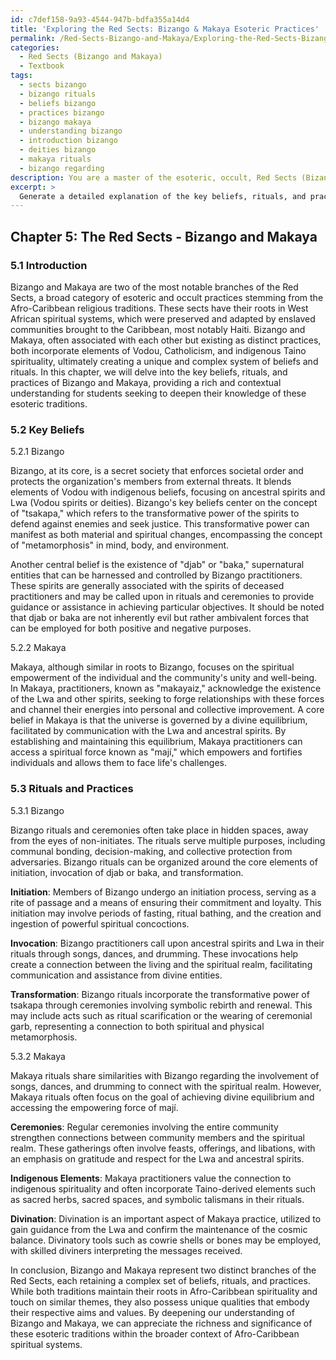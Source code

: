 ```yaml
---
id: c7def158-9a93-4544-947b-bdfa355a14d4
title: 'Exploring the Red Sects: Bizango & Makaya Esoteric Practices'
permalink: /Red-Sects-Bizango-and-Makaya/Exploring-the-Red-Sects-Bizango-Makaya-Esoteric-Practices/
categories:
  - Red Sects (Bizango and Makaya)
  - Textbook
tags:
  - sects bizango
  - bizango rituals
  - beliefs bizango
  - practices bizango
  - bizango makaya
  - understanding bizango
  - introduction bizango
  - deities bizango
  - makaya rituals
  - bizango regarding
description: You are a master of the esoteric, occult, Red Sects (Bizango and Makaya) and education, you have written many textbooks on the subject in ways that provide students with rich and deep understanding of the subject. You are being asked to write textbook-like sections on a topic and you do it with full context, explainability, and reliability in accuracy to the true facts of the topic at hand, in a textbook style that a student would easily be able to learn from, in a rich, engaging, and contextual way. Always include relevant context (such as formulas and history), related concepts, and in a way that someone can gain deep insights from.
excerpt: > 
  Generate a detailed explanation of the key beliefs, rituals, and practices of the Red Sects, focusing specifically on Bizango and Makaya, to create a comprehensive and informationally dense lesson for students aiming to deepen their understanding of these esoteric traditions.
---
```

## Chapter 5: The Red Sects - Bizango and Makaya

### 5.1 Introduction

Bizango and Makaya are two of the most notable branches of the Red Sects, a broad category of esoteric and occult practices stemming from the Afro-Caribbean religious traditions. These sects have their roots in West African spiritual systems, which were preserved and adapted by enslaved communities brought to the Caribbean, most notably Haiti. Bizango and Makaya, often associated with each other but existing as distinct practices, both incorporate elements of Vodou, Catholicism, and indigenous Taino spirituality, ultimately creating a unique and complex system of beliefs and rituals. In this chapter, we will delve into the key beliefs, rituals, and practices of Bizango and Makaya, providing a rich and contextual understanding for students seeking to deepen their knowledge of these esoteric traditions.

### 5.2 Key Beliefs

5.2.1 Bizango

Bizango, at its core, is a secret society that enforces societal order and protects the organization's members from external threats. It blends elements of Vodou with indigenous beliefs, focusing on ancestral spirits and Lwa (Vodou spirits or deities). Bizango's key beliefs center on the concept of "tsakapa," which refers to the transformative power of the spirits to defend against enemies and seek justice. This transformative power can manifest as both material and spiritual changes, encompassing the concept of "metamorphosis" in mind, body, and environment.

Another central belief is the existence of "djab" or "baka," supernatural entities that can be harnessed and controlled by Bizango practitioners. These spirits are generally associated with the spirits of deceased practitioners and may be called upon in rituals and ceremonies to provide guidance or assistance in achieving particular objectives. It should be noted that djab or baka are not inherently evil but rather ambivalent forces that can be employed for both positive and negative purposes.

5.2.2 Makaya

Makaya, although similar in roots to Bizango, focuses on the spiritual empowerment of the individual and the community's unity and well-being. In Makaya, practitioners, known as "makayaiz," acknowledge the existence of the Lwa and other spirits, seeking to forge relationships with these forces and channel their energies into personal and collective improvement. A core belief in Makaya is that the universe is governed by a divine equilibrium, facilitated by communication with the Lwa and ancestral spirits. By establishing and maintaining this equilibrium, Makaya practitioners can access a spiritual force known as "mají," which empowers and fortifies individuals and allows them to face life's challenges.

### 5.3 Rituals and Practices

5.3.1 Bizango

Bizango rituals and ceremonies often take place in hidden spaces, away from the eyes of non-initiates. The rituals serve multiple purposes, including communal bonding, decision-making, and collective protection from adversaries. Bizango rituals can be organized around the core elements of initiation, invocation of djab or baka, and transformation.

**Initiation**: Members of Bizango undergo an initiation process, serving as a rite of passage and a means of ensuring their commitment and loyalty. This initiation may involve periods of fasting, ritual bathing, and the creation and ingestion of powerful spiritual concoctions.

**Invocation**: Bizango practitioners call upon ancestral spirits and Lwa in their rituals through songs, dances, and drumming. These invocations help create a connection between the living and the spiritual realm, facilitating communication and assistance from divine entities.

**Transformation**: Bizango rituals incorporate the transformative power of tsakapa through ceremonies involving symbolic rebirth and renewal. This may include acts such as ritual scarification or the wearing of ceremonial garb, representing a connection to both spiritual and physical metamorphosis.

5.3.2 Makaya

Makaya rituals share similarities with Bizango regarding the involvement of songs, dances, and drumming to connect with the spiritual realm. However, Makaya rituals often focus on the goal of achieving divine equilibrium and accessing the empowering force of mají.

**Ceremonies**: Regular ceremonies involving the entire community strengthen connections between community members and the spiritual realm. These gatherings often involve feasts, offerings, and libations, with an emphasis on gratitude and respect for the Lwa and ancestral spirits.

**Indigenous Elements**: Makaya practitioners value the connection to indigenous spirituality and often incorporate Taino-derived elements such as sacred herbs, sacred spaces, and symbolic talismans in their rituals.

**Divination**: Divination is an important aspect of Makaya practice, utilized to gain guidance from the Lwa and confirm the maintenance of the cosmic balance. Divinatory tools such as cowrie shells or bones may be employed, with skilled diviners interpreting the messages received.

In conclusion, Bizango and Makaya represent two distinct branches of the Red Sects, each retaining a complex set of beliefs, rituals, and practices. While both traditions maintain their roots in Afro-Caribbean spirituality and touch on similar themes, they also possess unique qualities that embody their respective aims and values. By deepening our understanding of Bizango and Makaya, we can appreciate the richness and significance of these esoteric traditions within the broader context of Afro-Caribbean spiritual systems.
